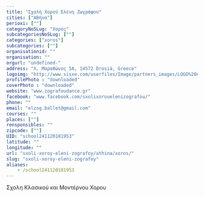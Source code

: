 ```yaml
---
title: "Σχολή Χορού Ελένη Ζωγράφου"
cities: ["Αθήνα"]
perioxi: [""]
categoryNoSLug: "Χορός"
subcategoriesNoSLug: [""]
categories: ["xoros"]
subcategories: [""]
organisationid: ""
organisation: ""
orgurl: "undefined-"
address: "Λ. Μαραθώνος 5A, 14572 Drosiá, Greece"
logoimg: "http://www.sisxe.com/userfiles/Image/partners_images/LOGO%20eleni%20zografou%202.jpg"
profilePhoto : "downloaded"
coverPhoto : "downloaded"
website: "www.zografoudance.gr"
facebook: "www.facebook.com/sxolixorouelenizografou/"
phone: ""
email: "elzog.ballet@gmail.com"
courses: ""
places: [""]
rensponsibles: ""
zipcode: [""]
UID: "school241120181953"
latitude: ""
longitude: ""
url: "sxoli-xoroy-eleni-zografoy/athina/xoros/"
slug: "sxoli-xoroy-eleni-zografoy"
aliases:
    - /school241120181953
---
```



Σχολη Κλασικού και Μοντέρνου Χορου

